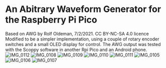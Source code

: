 # An Abitrary Waveform Generator for the Raspberry Pi Pico
Based on AWG by Rolf Oldeman, 7/2/2021. CC BY-NC-SA 4.0 licence
Modified to be a simpler implementation, using a couple of rotary encoder switches and a small OLED display for control.
The AWG output was tested with the Scoppy software in another Rpi Pico and an Android phone.
![IMG_0112](https://user-images.githubusercontent.com/30411837/177044577-b5841576-f6e5-4186-bcad-19bc4da7d945.jpg)
![IMG_0108](https://user-images.githubusercontent.com/30411837/177044596-48343d77-8714-4943-ba10-6eddbd908d58.jpg)
![IMG_0109](https://user-images.githubusercontent.com/30411837/177044597-f6ba9411-55e7-4ef8-9104-803bd6b7bfa8.jpg)
![IMG_0110](https://user-images.githubusercontent.com/30411837/177044598-6f9a0326-5d4c-4dfb-8f40-e50bc69d52fd.jpg)
![IMG_0111](https://user-images.githubusercontent.com/30411837/177044584-47757ea8-683f-41c7-9393-09981a7aaa6d.jpg)
![IMG_0105](https://user-images.githubusercontent.com/30411837/177044587-f6444e38-bb42-4135-8d2b-9f0b0e8574b1.jpg)
![IMG_0106](https://user-images.githubusercontent.com/30411837/177044592-61009d1b-d67e-42c7-8887-71f52fe8a61c.jpg)
![IMG_0107](https://user-images.githubusercontent.com/30411837/177044594-48dee2d0-a3fc-47d0-9fd2-d9412d635f58.jpg)
